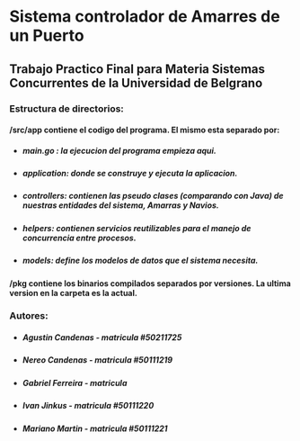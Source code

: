 # Sistema controlador de Amarres de un Puerto
## Trabajo Practico Final para Materia Sistemas Concurrentes de la Universidad de Belgrano


### Estructura de directorios:

#### /src/app contiene el codigo del programa. El mismo esta separado por:

* ##### main.go : la ejecucion del programa empieza aqui.

* ##### application: donde se construye y ejecuta la aplicacion.

* ##### controllers: contienen las pseudo clases (comparando con Java) de nuestras entidades del sistema, Amarras y Navios.

* ##### helpers: contienen servicios reutilizables para el manejo de concurrencia entre procesos.

* ##### models: define los modelos de datos que el sistema necesita.

#### /pkg contiene los binarios compilados separados por versiones. La ultima version en la carpeta es la actual.

### Autores:

* ##### Agustin Candenas - matricula #50211725
* ##### Nereo Candenas - matricula #50111219
* ##### Gabriel Ferreira - matricula #
* ##### Ivan Jinkus - matricula #50111220
* ##### Mariano Martin - matricula #50111221



